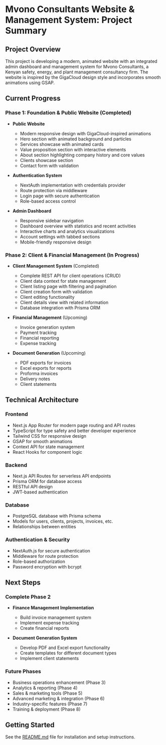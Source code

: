 # Mvono Consultants Website & Management System: Project Summary

## Project Overview

This project is developing a modern, animated website with an integrated admin dashboard and management system for Mvono Consultants, a Kenyan safety, energy, and plant management consultancy firm. The website is inspired by the GigaCloud design style and incorporates smooth animations using GSAP.

## Current Progress

### Phase 1: Foundation & Public Website (Completed)
- **Public Website**
  - Modern responsive design with GigaCloud-inspired animations
  - Hero section with animated background and particles
  - Services showcase with animated cards
  - Value proposition section with interactive elements
  - About section highlighting company history and core values
  - Clients showcase section
  - Contact form with validation

- **Authentication System**
  - NextAuth implementation with credentials provider
  - Route protection via middleware
  - Login page with secure authentication
  - Role-based access control

- **Admin Dashboard**
  - Responsive sidebar navigation
  - Dashboard overview with statistics and recent activities
  - Interactive charts and analytics visualizations
  - Account settings with tabbed sections
  - Mobile-friendly responsive design

### Phase 2: Client & Financial Management (In Progress)
- **Client Management System** (Completed)
  - Complete REST API for client operations (CRUD)
  - Client data context for state management
  - Client listing page with filtering and pagination
  - Client creation form with validation
  - Client editing functionality
  - Client details view with related information
  - Database integration with Prisma ORM

- **Financial Management** (Upcoming)
  - Invoice generation system
  - Payment tracking
  - Financial reporting
  - Expense tracking

- **Document Generation** (Upcoming)
  - PDF exports for invoices
  - Excel exports for reports
  - Proforma invoices
  - Delivery notes
  - Client statements

## Technical Architecture

### Frontend
- Next.js App Router for modern page routing and API routes
- TypeScript for type safety and better developer experience
- Tailwind CSS for responsive design
- GSAP for smooth animations
- Context API for state management
- React Hooks for component logic

### Backend
- Next.js API Routes for serverless API endpoints
- Prisma ORM for database access
- RESTful API design
- JWT-based authentication

### Database
- PostgreSQL database with Prisma schema
- Models for users, clients, projects, invoices, etc.
- Relationships between entities

### Authentication & Security
- NextAuth.js for secure authentication
- Middleware for route protection
- Role-based authorization
- Password encryption with bcrypt

## Next Steps

### Complete Phase 2
- **Finance Management Implementation**
  - Build invoice management system
  - Implement expense tracking
  - Create financial reports
  
- **Document Generation System**
  - Develop PDF and Excel export functionality
  - Create templates for different document types
  - Implement client statements

### Future Phases
- Business operations enhancement (Phase 3)
- Analytics & reporting (Phase 4)
- Sales & marketing tools (Phase 5)
- Advanced marketing & integration (Phase 6)
- Industry-specific features (Phase 7)
- Training & deployment (Phase 8)

## Getting Started

See the [README.md](./README.md) file for installation and setup instructions.
